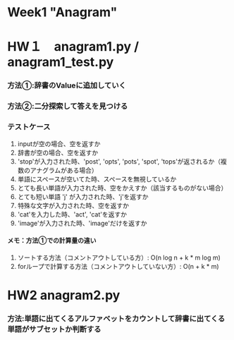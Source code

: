 # Week1 "Anagram"

# HW１　anagram1.py / anagram1_test.py
### 方法①:辞書のValueに追加していく
### 方法②:二分探索して答えを見つける
### テストケース
1. inputが空の場合、空を返すか
2. 辞書が空の場合、空を返すか
3. 'stop'が入力された時、'post', 'opts', 'pots', 'spot', 'tops'が返されるか（複数のアナグラムがある場合）
4. 単語にスペースが空いてた時、スペースを無視しているか
5. とても長い単語が入力された時、空をかえすか（該当するものがない場合）
6. とても短い単語 'j' が入力された時、'j'を返すか
7. 特殊な文字が入力された時、空を返すか
8. 'cat'を入力した時、'act', 'cat'を返すか
9. 'image'が入力された時、'image'だけを返すか
#### メモ：方法①での計算量の違い
1. ソートする方法（コメントアウトしている方）: O(n log n + k * m log m)
2. forループで計算する方法（コメントアウトしていない方）: O(n + k * m)

# HW2 anagram2.py
### 方法:単語に出てくるアルファベットをカウントして辞書に出てくる単語がサブセットか判断する